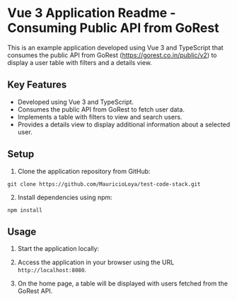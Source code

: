 # Vue 3 Application Readme - Consuming Public API from GoRest

This is an example application developed using Vue 3 and TypeScript that consumes the public API from GoRest (https://gorest.co.in/public/v2) to display a user table with filters and a details view.

## Key Features

- Developed using Vue 3 and TypeScript.
- Consumes the public API from GoRest to fetch user data.
- Implements a table with filters to view and search users.
- Provides a details view to display additional information about a selected user.

## Setup

1. Clone the application repository from GitHub:
```
git clone https://github.com/MauricioLoya/test-code-stack.git
```


2. Install dependencies using npm:

```
npm install
```

## Usage

1. Start the application locally:

2. Access the application in your browser using the URL `http://localhost:8080`.

3. On the home page, a table will be displayed with users fetched from the GoRest API.
